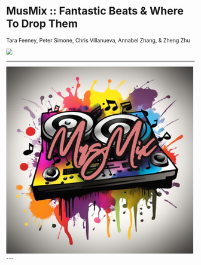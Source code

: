 # MusMix :: Fantastic Beats &amp; Where To Drop Them
Tara Feeney, Peter Simone, Chris Villanueva, Annabel Zhang, & Zheng Zhu

<a href="https://github.com/boundlessfate/MusMix/graphs/contributors">
  <img src="https://contrib.rocks/image?repo=boundlessfate/MusMix" />
</a>

---
<img width="500" alt = "Image" src="https://github.com/BoundlessFate/BoundlessFate/blob/main/299762b2-a9d1-4338-97e2-e63ff49841ce(1).png?raw=true">
---
<test  - peter>
